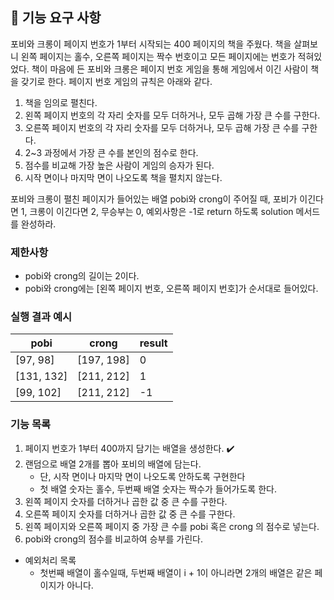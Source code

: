 ## 🚀 기능 요구 사항

포비와 크롱이 페이지 번호가 1부터 시작되는 400 페이지의 책을 주웠다. 책을 살펴보니 왼쪽 페이지는 홀수, 오른쪽 페이지는 짝수 번호이고 모든 페이지에는 번호가 적혀있었다. 책이 마음에 든 포비와 크롱은 페이지 번호 게임을 통해 게임에서 이긴 사람이 책을 갖기로 한다. 페이지 번호 게임의 규칙은 아래와 같다.

1. 책을 임의로 펼친다.
2. 왼쪽 페이지 번호의 각 자리 숫자를 모두 더하거나, 모두 곱해 가장 큰 수를 구한다.
3. 오른쪽 페이지 번호의 각 자리 숫자를 모두 더하거나, 모두 곱해 가장 큰 수를 구한다.
4. 2~3 과정에서 가장 큰 수를 본인의 점수로 한다.
5. 점수를 비교해 가장 높은 사람이 게임의 승자가 된다.
6. 시작 면이나 마지막 면이 나오도록 책을 펼치지 않는다.

포비와 크롱이 펼친 페이지가 들어있는 배열 pobi와 crong이 주어질 때, 포비가 이긴다면 1, 크롱이 이긴다면 2, 무승부는 0, 예외사항은 -1로 return 하도록 solution 메서드를 완성하라.

### 제한사항

- pobi와 crong의 길이는 2이다.
- pobi와 crong에는 [왼쪽 페이지 번호, 오른쪽 페이지 번호]가 순서대로 들어있다.

### 실행 결과 예시

| pobi       | crong      | result |
| ---------- | ---------- | ------ |
| [97, 98]   | [197, 198] | 0      |
| [131, 132] | [211, 212] | 1      |
| [99, 102]  | [211, 212] | -1     |

### 기능 목록

1. 페이지 번호가 1부터 400까지 담기는 배열을 생성한다. ✔️
2. 랜덤으로 배열 2개를 뽑아 포비의 배열에 담는다.
   - 단, 시작 면이나 마지막 면이 나오도록 안하도록 구현한다
   - 첫 배열 숫자는 홀수, 두번째 배열 숫자는 짝수가 들어가도록 한다.
3. 왼쪽 페이지 숫자를 더하거나 곱한 값 중 큰 수를 구한다.
4. 오른쪽 페이지 숫자를 더하거나 곱한 값 중 큰 수를 구한다.
5. 왼쪽 페이지와 오른쪽 페이지 중 가장 큰 수를 pobi 혹은 crong 의 점수로 넣는다.
6. pobi와 crong의 점수를 비교하여 승부를 가린다.

- 예외처리 목록
  - 첫번째 배열이 홀수일때, 두번째 배열이 i + 1이 아니라면 2개의 배열은 같은 페이지가 아니다.
